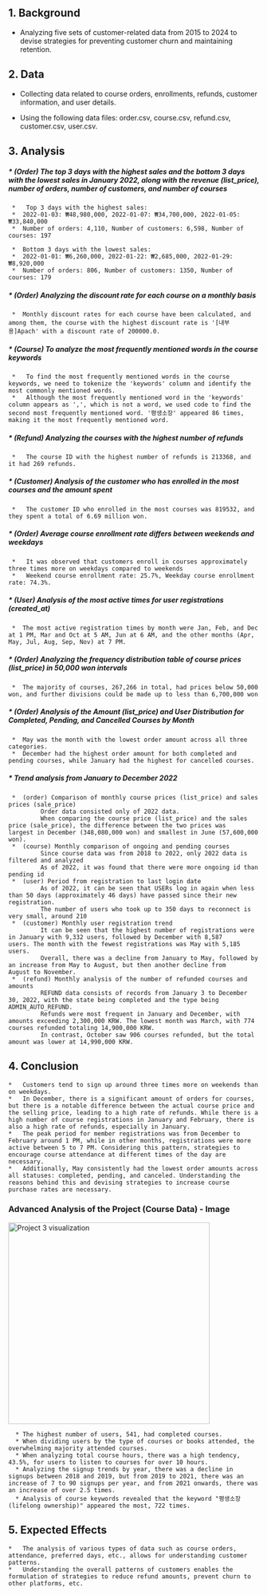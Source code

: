 ## **1. Background**
*   Analyzing five sets of customer-related data from 2015 to 2024 to devise strategies for preventing customer churn and maintaining retention.

## **2. Data**
*   Collecting data related to course orders, enrollments, refunds, customer information, and user details.
   - Using the following data files: order.csv, course.csv, refund.csv, customer.csv, user.csv.


## **3. Analysis** 

#####   *  (Order) The top 3 days with the highest sales and the bottom 3 days with the lowest sales in January 2022, along with the revenue (list_price), number of orders, number of customers, and number of courses
     *   Top 3 days with the highest sales:
     *  2022-01-03: ₩48,980,000, 2022-01-07: ₩34,700,000, 2022-01-05: ₩33,840,000
     *  Number of orders: 4,110, Number of customers: 6,598, Number of courses: 197

     *  Bottom 3 days with the lowest sales:
     *  2022-01-01: ₩6,260,000, 2022-01-22: ₩2,685,000, 2022-01-29: ₩8,920,000
     *  Number of orders: 806, Number of customers: 1350, Number of courses: 179

#####   *  (Order) Analyzing the discount rate for each course on a monthly basis
     *  Monthly discount rates for each course have been calculated, and among them, the course with the highest discount rate is '[내부용]Apach' with a discount rate of 200000.0.

#####   *  (Course) To analyze the most frequently mentioned words in the course keywords
     *   To find the most frequently mentioned words in the course keywords, we need to tokenize the 'keywords' column and identify the most commonly mentioned words.
     *   Although the most frequently mentioned word in the 'keywords' column appears as ',', which is not a word, we used code to find the second most frequently mentioned word. '평생소장' appeared 86 times, making it the most frequently mentioned word.

#####   *  (Refund) Analyzing the courses with the highest number of refunds
     *   The course ID with the highest number of refunds is 213368, and it had 269 refunds.
     
#####   *  (Customer) Analysis of the customer who has enrolled in the most courses and the amount spent
     *   The customer ID who enrolled in the most courses was 819532, and they spent a total of 6.69 million won.

#####   * (Order) Average course enrollment rate differs between weekends and weekdays
     *   It was observed that customers enroll in courses approximately three times more on weekdays compared to weekends
     *   Weekend course enrollment rate: 25.7%, Weekday course enrollment rate: 74.3%.

#####   *  (User) Analysis of the most active times for user registrations (created_at)
     *  The most active registration times by month were Jan, Feb, and Dec at 1 PM, Mar and Oct at 5 AM, Jun at 6 AM, and the other months (Apr, May, Jul, Aug, Sep, Nov) at 7 PM.

#####   *  (Order) Analyzing the frequency distribution table of course prices (list_price) in 50,000 won intervals
     *  The majority of courses, 267,266 in total, had prices below 50,000 won, and further divisions could be made up to less than 6,700,000 won

#####   *  (Order) Analysis of the Amount (list_price) and User Distribution for Completed, Pending, and Cancelled Courses by Month
     *  May was the month with the lowest order amount across all three categories.
     *  December had the highest order amount for both completed and pending courses, while January had the highest for cancelled courses.

#####   *  Trend analysis from January to December 2022
     *  (order) Comparison of monthly course prices (list_price) and sales prices (sale_price)
             Order data consisted only of 2022 data.
             When comparing the course price (list_price) and the sales price (sale_price), the difference between the two prices was                     largest in December (348,080,000 won) and smallest in June (57,600,000 won).
     *  (course) Monthly comparison of ongoing and pending courses
             Since course data was from 2018 to 2022, only 2022 data is filtered and analyzed
             As of 2022, it was found that there were more ongoing id than pending id
     *  (user) Period from registration to last login date
             As of 2022, it can be seen that USERs log in again when less than 50 days (approximately 46 days) have passed since their new                registration.
             The number of users who took up to 350 days to reconnect is very small, around 210
     *  (customer) Monthly user registration trend
             It can be seen that the highest number of registrations were in January with 9,332 users, followed by December with 8,587                    users. The month with the fewest registrations was May with 5,185 users.
             Overall, there was a decline from January to May, followed by an increase from May to August, but then another decline from                  August to November.
     *  (refund) Monthly analysis of the number of refunded courses and amounts
             REFUND data consists of records from January 3 to December 30, 2022, with the state being completed and the type being                       ADMIN_AUTO_REFUND.
             Refunds were most frequent in January and December, with amounts exceeding 2,300,000 KRW. The lowest month was March, with 774               courses refunded totaling 14,900,000 KRW.
             In contrast, October saw 906 courses refunded, but the total amount was lower at 14,990,000 KRW.

 ## **4. Conclusion**
    *   Customers tend to sign up around three times more on weekends than on weekdays.
    *   In December, there is a significant amount of orders for courses, but there is a notable difference between the actual course price and the selling price, leading to a high rate of refunds. While there is a high number of course registrations in January and February, there is also a high rate of refunds, especially in January.
    *   The peak period for member registrations was from December to February around 1 PM, while in other months, registrations were more active between 5 to 7 PM. Considering this pattern, strategies to encourage course attendance at different times of the day are necessary.
    *   Additionally, May consistently had the lowest order amounts across all statuses: completed, pending, and canceled. Understanding the reasons behind this and devising strategies to increase course purchase rates are necessary.

### **Advanced Analysis of the Project (Course Data) - Image**
<img width="404" alt="Project 3 visualization" src="https://github.com/Y-Junghye/Portfolio/assets/159558491/c3b019eb-6131-446c-a533-0564e82a217b">

      * The highest number of users, 541, had completed courses.
      * When dividing users by the type of courses or books attended, the overwhelming majority attended courses.
      * When analyzing total course hours, there was a high tendency, 43.5%, for users to listen to courses for over 10 hours.
      * Analyzing the signup trends by year, there was a decline in signups between 2018 and 2019, but from 2019 to 2021, there was an               increase of 7 to 90 signups per year, and from 2021 onwards, there was an increase of over 2.5 times.
      * Analysis of course keywords revealed that the keyword "평생소장 (lifelong ownership)" appeared the most, 722 times.
    
## **5. Expected Effects**
    *   The analysis of various types of data such as course orders, attendance, preferred days, etc., allows for understanding customer             patterns.
    *   Understanding the overall patterns of customers enables the formulation of strategies to reduce refund amounts, prevent churn to             other platforms, etc.


